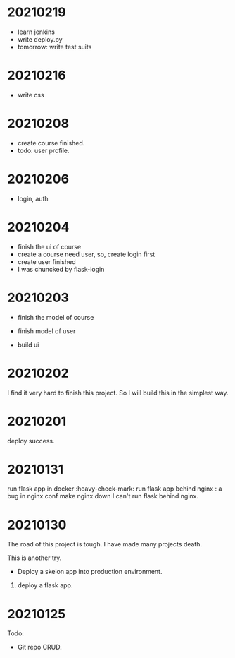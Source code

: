 # 20210219
- learn jenkins 
- write deploy.py
- tomorrow: write test suits

# 20210216
- write css

# 20210208

- create course finished.
- todo: user profile.

# 20210206

- login, auth

# 20210204

- finish the ui of course
- create a course need user, so, create login first
- create user finished
- I was chuncked by flask-login

# 20210203

- finish the model of course
- finish model of user

- build ui

# 20210202

I find it very hard to finish this project.
So I will build this in the simplest way.

# 20210201
deploy success.

# 20210131

run flask app in docker :heavy-check-mark:
run flask app behind nginx : a bug in nginx.conf make nginx down
I can't run flask behind nginx.
# 20210130

The road of this project is tough. I have  made many projects death.

This is another try.

- Deploy a skelon app into production environment.
1. deploy a flask app.

# 20210125

Todo:

- Git repo CRUD.

